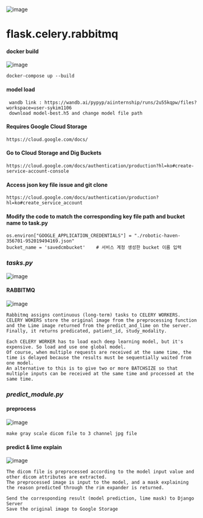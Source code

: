 ![image](https://user-images.githubusercontent.com/53938323/180361925-78cb6a09-3faa-4ffd-8952-fe24497bd616.png)


# flask.celery.rabbitmq


#### docker build
![image](https://user-images.githubusercontent.com/53938323/180365311-6c9b2ed8-18e1-49ee-9d8f-43839cf97edb.png)

    docker-compose up --build
    
    
#### model load

     wandb link : https://wandb.ai/pypyp/aiinternship/runs/2u55kqpw/files?workspace=user-sykim1106
     download model-best.h5 and change model file path

#### Requires Google Cloud Storage

    https://cloud.google.com/docs/

#### Go to Cloud Storage and Dig Buckets
    

    https://cloud.google.com/docs/authentication/production?hl=ko#create-service-account-console

    
#### Access json key file issue and git clone
    

    https://cloud.google.com/docs/authentication/production?hl=ko#create_service_account

    
    
#### Modify the code to match the corresponding key file path and bucket name to task.py
    
    os.environ["GOOGLE_APPLICATION_CREDENTIALS"] = "./robotic-haven-356701-952019494169.json"
    bucket_name = 'savedcmbucket'    # 서비스 계정 생성한 bucket 이름 입력
        
### *tasks.py*

![image](https://user-images.githubusercontent.com/53938323/180138287-48fe799d-9f3a-4422-afcf-13a85657cce2.png)

#### RABBITMQ
![image](https://user-images.githubusercontent.com/53938323/180365405-9e46736c-7a6b-4fc8-8636-d22c942162b5.png)

    Rabbitmq assigns continuous (long-term) tasks to CELERY WORKERS.
    CELERY WOKERS store the original image from the preprocessing function and the Lime image returned from the predict_and_lime on the server.
    Finally, it returns predicated, patient_id, study_modality.
    
    Each CELERY WORKER has to load each deep learning model, but it's expensive. So load and use one global model.
    Of course, when multiple requests are received at the same time, the time is delayed because the results must be sequentially waited from one model.
    An alternative to this is to give two or more BATCHSIZE so that multiple inputs can be received at the same time and processed at the same time.
    
    
### *predict_module.py*


#### preprocess

![image](https://user-images.githubusercontent.com/53938323/180136039-a29d5f12-3736-44fa-87b6-1813e01cccca.png)

    make gray scale dicom file to 3 channel jpg file



#### predict & lime explain

   
![image](https://user-images.githubusercontent.com/53938323/180142309-80089304-7b9c-43cf-a973-3ab5c465d471.png)



    The dicom file is preprocessed according to the model input value and other dicom attributes are extracted.
    The preprocessed image is input to the model, and a mask explaining the reason predicted through the rim expander is returned.

    Send the corresponding result (model prediction, lime mask) to Django Server
    Save the original image to Google Storage
    
    
   
